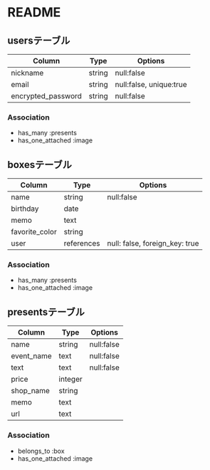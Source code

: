 # README

## usersテーブル

| Column                 | Type             | Options                 |
| ---------------------- | ---------------- | ----------------------- |
| nickname               | string           | null:false              |
| email                  | string           | null:false, unique:true |
| encrypted_password     | string           | null:false              |

### Association
- has_many :presents
- has_one_attached :image

## boxesテーブル

| Column                 | Type             | Options                 |
| ---------------------- | ---------------- | ----------------------- |
| name                   | string           | null:false              |
| birthday               | date             |                         |
| memo                   | text             |                         |
| favorite_color         | string           |                         |
| user                   | references       | null: false, foreign_key: true |

### Association
- has_many :presents
- has_one_attached :image


## presentsテーブル

| Column                 | Type             | Options                 |
| ---------------------- | ---------------- | ----------------------- |
| name                   | string           | null:false              |
| event_name             | text             | null:false              |
| text                   | text             | null:false              |
| price                  | integer          |                         |
| shop_name              | string           |                         |
| memo                   | text             |                         |
| url                    | text             |                         |

### Association
- belongs_to :box
- has_one_attached :image